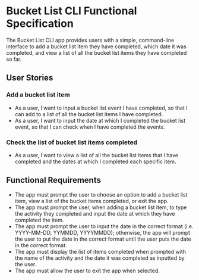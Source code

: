 # Bucket List CLI Functional Specification
The Bucket List CLI app provides users with a simple, command-line interface to add a bucket list item they have completed, which date it was completed, and view a list of all the bucket list items they have completed so far.

## User Stories

### Add a bucket list item
- As a user, I want to input a bucket list event I have completed, so that I can add to a list of all the bucket list items I have completed.
- As a user, I want to input the date at which I completed the bucket list event, so that I can check when I have completed the events.

### Check the list of bucket list items completed
- As a user, I want to view a list of all the bucket list items that I have completed and the dates at which I completed each specific item.

## Functional Requirements
- The app must prompt the user to choose an option to add a bucket list item, view a list of the bucket items completed, or exit the app.
- The app must prompt the user, when adding a bucket list item, to type the activity they completed and input the date at which they have completed the item.
- The app must prompt the user to input the date in the correct format (i.e. YYYY-MM-DD, YYMMDD, YYYYMMDD); otherwise, the app will prompt the user to put the date in the correct format until the user puts the date in the correct format.
- The app must display the list of items completed when prompted with the name of the activity and the date it was completed as inputted by the user.
- The app must allow the user to exit the app when selected.